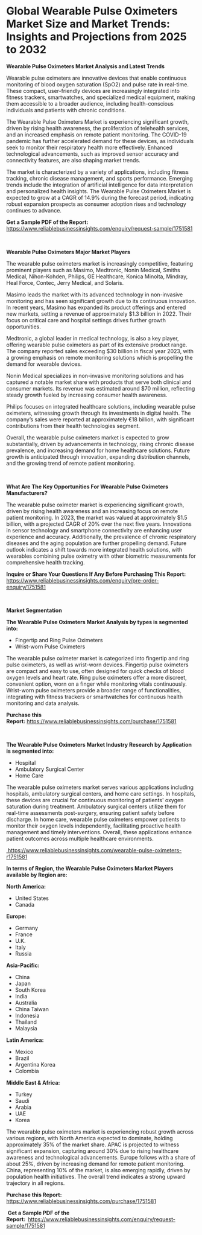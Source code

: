 <p><h1>Global Wearable Pulse Oximeters Market Size and Market Trends: Insights and Projections from 2025 to 2032</h1></p><p><strong>Wearable Pulse Oximeters Market Analysis and Latest Trends</strong></p>
<p><p>Wearable pulse oximeters are innovative devices that enable continuous monitoring of blood oxygen saturation (SpO2) and pulse rate in real-time. These compact, user-friendly devices are increasingly integrated into fitness trackers, smartwatches, and specialized medical equipment, making them accessible to a broader audience, including health-conscious individuals and patients with chronic conditions.</p><p>The Wearable Pulse Oximeters Market is experiencing significant growth, driven by rising health awareness, the proliferation of telehealth services, and an increased emphasis on remote patient monitoring. The COVID-19 pandemic has further accelerated demand for these devices, as individuals seek to monitor their respiratory health more effectively. Enhanced technological advancements, such as improved sensor accuracy and connectivity features, are also shaping market trends.</p><p>The market is characterized by a variety of applications, including fitness tracking, chronic disease management, and sports performance. Emerging trends include the integration of artificial intelligence for data interpretation and personalized health insights. The Wearable Pulse Oximeters Market is expected to grow at a CAGR of 14.9% during the forecast period, indicating robust expansion prospects as consumer adoption rises and technology continues to advance.</p></p>
<p><strong>Get a Sample PDF of the Report:&nbsp;</strong> <a href="https://www.reliablebusinessinsights.com/enquiry/request-sample/1751581?utm_campaign=3279&utm_medium=2&utm_source=Github&utm_content=ia&utm_term=13042025&utm_id=wearable-pulse-oximeters">https://www.reliablebusinessinsights.com/enquiry/request-sample/1751581</a></p>
<p>&nbsp;</p>
<p><strong>Wearable Pulse Oximeters Major Market Players</strong></p>
<p><p>The wearable pulse oximeters market is increasingly competitive, featuring prominent players such as Masimo, Medtronic, Nonin Medical, Smiths Medical, Nihon-Kohden, Philips, GE Healthcare, Konica Minolta, Mindray, Heal Force, Contec, Jerry Medical, and Solaris. </p><p>Masimo leads the market with its advanced technology in non-invasive monitoring and has seen significant growth due to its continuous innovation. In recent years, Masimo has expanded its product offerings and entered new markets, setting a revenue of approximately $1.3 billion in 2022. Their focus on critical care and hospital settings drives further growth opportunities.</p><p>Medtronic, a global leader in medical technology, is also a key player, offering wearable pulse oximeters as part of its extensive product range. The company reported sales exceeding $30 billion in fiscal year 2023, with a growing emphasis on remote monitoring solutions which is propelling the demand for wearable devices.</p><p>Nonin Medical specializes in non-invasive monitoring solutions and has captured a notable market share with products that serve both clinical and consumer markets. Its revenue was estimated around $70 million, reflecting steady growth fueled by increasing consumer health awareness.</p><p>Philips focuses on integrated healthcare solutions, including wearable pulse oximeters, witnessing growth through its investments in digital health. The company’s sales were reported at approximately €18 billion, with significant contributions from their health technologies segment.</p><p>Overall, the wearable pulse oximeters market is expected to grow substantially, driven by advancements in technology, rising chronic disease prevalence, and increasing demand for home healthcare solutions. Future growth is anticipated through innovation, expanding distribution channels, and the growing trend of remote patient monitoring.</p></p>
<p>&nbsp;</p>
<p><strong>What Are The Key Opportunities For Wearable Pulse Oximeters Manufacturers?</strong></p>
<p><p>The wearable pulse oximeter market is experiencing significant growth, driven by rising health awareness and an increasing focus on remote patient monitoring. In 2023, the market was valued at approximately $1.5 billion, with a projected CAGR of 20% over the next five years. Innovations in sensor technology and smartphone connectivity are enhancing user experience and accuracy. Additionally, the prevalence of chronic respiratory diseases and the aging population are further propelling demand. Future outlook indicates a shift towards more integrated health solutions, with wearables combining pulse oximetry with other biometric measurements for comprehensive health tracking.</p></p>
<p><strong>Inquire or Share Your Questions If Any Before Purchasing This Report:</strong> <a href="https://www.reliablebusinessinsights.com/enquiry/pre-order-enquiry/1751581?utm_campaign=3279&utm_medium=2&utm_source=Github&utm_content=ia&utm_term=13042025&utm_id=wearable-pulse-oximeters">https://www.reliablebusinessinsights.com/enquiry/pre-order-enquiry/1751581</a></p>
<p>&nbsp;</p>
<p><strong>Market Segmentation</strong></p>
<p><strong>The Wearable Pulse Oximeters Market Analysis by types is segmented into:</strong></p>
<p><ul><li>Fingertip and Ring Pulse Oximeters</li><li>Wrist-worn Pulse Oximeters</li></ul></p>
<p><p>The wearable pulse oximeter market is categorized into fingertip and ring pulse oximeters, as well as wrist-worn devices. Fingertip pulse oximeters are compact and easy to use, often designed for quick checks of blood oxygen levels and heart rate. Ring pulse oximeters offer a more discreet, convenient option, worn on a finger while monitoring vitals continuously. Wrist-worn pulse oximeters provide a broader range of functionalities, integrating with fitness trackers or smartwatches for continuous health monitoring and data analysis.</p></p>
<p><strong>Purchase this Report:&nbsp;</strong><a href="https://www.reliablebusinessinsights.com/purchase/1751581?utm_campaign=3279&utm_medium=2&utm_source=Github&utm_content=ia&utm_term=13042025&utm_id=wearable-pulse-oximeters">https://www.reliablebusinessinsights.com/purchase/1751581</a></p>
<p>&nbsp;</p>
<p><strong>The Wearable Pulse Oximeters Market Industry Research by Application is segmented into:</strong></p>
<p><ul><li>Hospital</li><li>Ambulatory Surgical Center</li><li>Home Care</li></ul></p>
<p><p>The wearable pulse oximeters market serves various applications including hospitals, ambulatory surgical centers, and home care settings. In hospitals, these devices are crucial for continuous monitoring of patients' oxygen saturation during treatment. Ambulatory surgical centers utilize them for real-time assessments post-surgery, ensuring patient safety before discharge. In home care, wearable pulse oximeters empower patients to monitor their oxygen levels independently, facilitating proactive health management and timely interventions. Overall, these applications enhance patient outcomes across multiple healthcare environments.</p></p>
<p><a href="https://www.reliablebusinessinsights.com/wearable-pulse-oximeters-r1751581?utm_campaign=3279&utm_medium=2&utm_source=Github&utm_content=ia&utm_term=13042025&utm_id=wearable-pulse-oximeters">&nbsp;https://www.reliablebusinessinsights.com/wearable-pulse-oximeters-r1751581</a></p>
<p><strong>In terms of Region, the Wearable Pulse Oximeters Market Players available by Region are:</strong></p>
<p>
    <p> <strong> North America: </strong>
        <ul>
            <li>United States</li>
            <li>Canada</li>
        </ul>
        </p> 
    <p> <strong> Europe: </strong>
        <ul>
            <li>Germany</li>
            <li>France</li>
            <li>U.K.</li>
            <li>Italy</li>
            <li>Russia</li>
        </ul>
        </p> 
    <p> <strong> Asia-Pacific: </strong>
        <ul>
            <li>China</li>
            <li>Japan</li>
            <li>South Korea</li>
            <li>India</li>
            <li>Australia</li>
            <li>China Taiwan</li>
            <li>Indonesia</li>
            <li>Thailand</li>
            <li>Malaysia</li>
        </ul>
        </p> 
    <p> <strong> Latin America: </strong>
        <ul>
            <li>Mexico</li>
            <li>Brazil</li>
            <li>Argentina Korea</li>
            <li>Colombia</li>
        </ul>
        </p> 
    <p> <strong> Middle East & Africa: </strong>
        <ul>
            <li>Turkey</li>
            <li>Saudi</li>
            <li>Arabia</li>
            <li>UAE</li>
            <li>Korea</li>
        </ul>
    </p>
    </p>
<p><p>The wearable pulse oximeters market is experiencing robust growth across various regions, with North America expected to dominate, holding approximately 35% of the market share. APAC is projected to witness significant expansion, capturing around 30% due to rising healthcare awareness and technological advancements. Europe follows with a share of about 25%, driven by increasing demand for remote patient monitoring. China, representing 10% of the market, is also emerging rapidly, driven by population health initiatives. The overall trend indicates a strong upward trajectory in all regions.</p></p>
<p><strong>Purchase this Report: </strong><a href="https://www.reliablebusinessinsights.com/purchase/1751581?utm_campaign=3279&utm_medium=2&utm_source=Github&utm_content=ia&utm_term=13042025&utm_id=wearable-pulse-oximeters">https://www.reliablebusinessinsights.com/purchase/1751581</a></p>
<p>&nbsp;<strong>Get a Sample PDF of the Report:&nbsp;&nbsp;</strong><a href="https://www.reliablebusinessinsights.com/enquiry/request-sample/1751581?utm_campaign=3279&utm_medium=2&utm_source=Github&utm_content=ia&utm_term=13042025&utm_id=wearable-pulse-oximeters">https://www.reliablebusinessinsights.com/enquiry/request-sample/1751581</a></p>
<p><strong></strong></p>
<p><p></p><p></p><p></p></p>